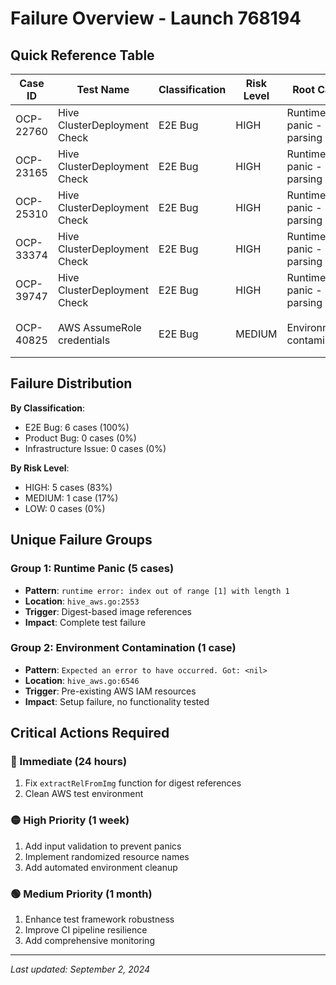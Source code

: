 # Failure Overview - Launch 768194

## Quick Reference Table

| Case ID | Test Name | Classification | Risk Level | Root Cause | Status |
|---|---|---|---|---|---|
| OCP-22760 | Hive ClusterDeployment Check | E2E Bug | HIGH | Runtime panic - image parsing | 🔴 Critical |
| OCP-23165 | Hive ClusterDeployment Check | E2E Bug | HIGH | Runtime panic - image parsing | 🔴 Critical |
| OCP-25310 | Hive ClusterDeployment Check | E2E Bug | HIGH | Runtime panic - image parsing | 🔴 Critical |
| OCP-33374 | Hive ClusterDeployment Check | E2E Bug | HIGH | Runtime panic - image parsing | 🔴 Critical |
| OCP-39747 | Hive ClusterDeployment Check | E2E Bug | HIGH | Runtime panic - image parsing | 🔴 Critical |
| OCP-40825 | AWS AssumeRole credentials | E2E Bug | MEDIUM | Environment contamination | 🟡 Needs Cleanup |

## Failure Distribution

**By Classification**:
- E2E Bug: 6 cases (100%)
- Product Bug: 0 cases (0%)
- Infrastructure Issue: 0 cases (0%)

**By Risk Level**:
- HIGH: 5 cases (83%)
- MEDIUM: 1 case (17%)
- LOW: 0 cases (0%)

## Unique Failure Groups

### Group 1: Runtime Panic (5 cases)
- **Pattern**: `runtime error: index out of range [1] with length 1`
- **Location**: `hive_aws.go:2553`
- **Trigger**: Digest-based image references
- **Impact**: Complete test failure

### Group 2: Environment Contamination (1 case)
- **Pattern**: `Expected an error to have occurred. Got: <nil>`
- **Location**: `hive_aws.go:6546`
- **Trigger**: Pre-existing AWS IAM resources
- **Impact**: Setup failure, no functionality tested

## Critical Actions Required

### 🔴 Immediate (24 hours)
1. Fix `extractRelFromImg` function for digest references
2. Clean AWS test environment

### 🟡 High Priority (1 week)
1. Add input validation to prevent panics
2. Implement randomized resource names
3. Add automated environment cleanup

### 🟢 Medium Priority (1 month)
1. Enhance test framework robustness
2. Improve CI pipeline resilience
3. Add comprehensive monitoring

---
*Last updated: September 2, 2024*